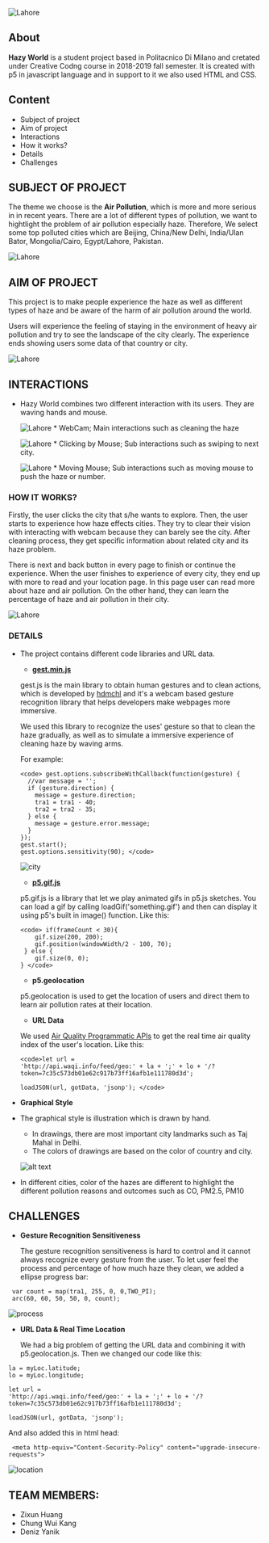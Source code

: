 ![Lahore](https://github.com/drawwithcode/2018-group-work-group-10/blob/master/assets/losgo.png)
 
 ## About
 
 **Hazy World** is a student project based in Politacnico Di Milano and cretated under Creative Codng course in 2018-2019 fall semester. It is created with p5 in javascript language and in support to it we also used HTML and CSS.  

## Content
 * Subject of project
 * Aim of project
 * Interactions
 * How it works?
 * Details
 * Challenges
 
## SUBJECT OF PROJECT 

The theme we choose is the **Air Pollution**, which is more and more serious in in recent years. There are a lot of different types of pollution, we want to hightlight the problem of air pollution especially haze. Therefore, We select some top polluted cities which are Beijing, China/New Delhi, India/Ulan Bator, Mongolia/Cairo, Egypt/Lahore, Pakistan.

![Lahore](https://github.com/drawwithcode/2018-group-work-group-10/blob/master/assets/map_readme.png)

## AIM OF PROJECT

This project is to make people experience the haze as well as different types of haze and be aware of the harm of air pollution around the world. 

Users will experience the feeling of staying in the environment of heavy air pollution and try to see the landscape of the city clearly. The experience ends showing users some data of that country or city.

![Lahore](https://github.com/drawwithcode/2018-group-work-group-10/blob/master/assets/readme_haze.jpg)

## INTERACTIONS
* Hazy World combines two different interaction with its users. They are waving hands and mouse.
 
     ![Lahore](https://github.com/drawwithcode/2018-group-work-group-10/blob/master/assets/video-call.png)
      * WebCam; Main interactions such as cleaning the haze 

     ![Lahore](https://github.com/drawwithcode/2018-group-work-group-10/blob/master/assets/cursor1.png)
       * Clicking by Mouse; Sub interactions such as swiping to next city.
     
     ![Lahore](https://github.com/drawwithcode/2018-group-work-group-10/blob/master/assets/cursor2.png)
       * Moving Mouse; Sub interactions such as moving mouse to push the haze or number.

### HOW IT WORKS?

Firstly, the user clicks the city that s/he wants to explore. Then, the user starts to experience how haze effects cities. They try to clear their vision with interacting with webcam because they can barely see the city. After cleaning process, they get specific information about related city and its haze problem. 

There is next and back button in every page to finish or continue the experience. When the user finishes to experience of every city, they end up with more to read and your location page. In this page user can read more about haze and air pollution. On the other hand, they can learn the percentage of haze and air pollution in their city. 

 ![Lahore](https://github.com/drawwithcode/2018-group-work-group-10/blob/master/assets/gest.gif)

### DETAILS 

* The project contains different code libraries and URL data. 

  * **[gest.min.js](https://github.com/hdmchl/gest.js)** 
  
  gest.js is the main library to obtain human gestures and to clean actions, which is developed by [hdmchl](https://github.com/hdmchl) and it's a webcam based gesture recognition library that helps developers make webpages more immersive.
  
  We used this library to recognize the uses' gesture so that to clean the haze gradually, as well as to simulate a immersive experience of cleaning haze by waving arms.
  
  For example:
  
  ```
  <code> gest.options.subscribeWithCallback(function(gesture) {
    //var message = '';
    if (gesture.direction) {
      message = gesture.direction;
      tra1 = tra1 - 40;
      tra2 = tra2 - 35;
    } else {
      message = gesture.error.message;
    }
  });
  gest.start();
  gest.options.sensitivity(90); </code> 
  ```
  ![city](/assets/city.gif)
  
  * **[p5.gif.js](https://github.com/antiboredom/p5.gif.js)**
  
  p5.gif.js is a library that let we play animated gifs in p5.js sketches. You can load a gif by calling loadGif('something.gif') and then can display it using p5's built in image() function. Like this:
  
  ```
  <code> if(frameCount < 30){
      gif.size(200, 200);
      gif.position(windowWidth/2 - 100, 70);
   } else {
      gif.size(0, 0);
  } </code> 
  ```
  
  * **p5.geolocation** 
  
  p5.geolocation is used to get the location of users and direct them to learn air pollution rates at their location.
  
  * **URL Data** 
  
  We used [Air Quality Programmatic APIs](http://aqicn.org/api/cn/) to get the real time air quality index of the user's location. Like this:
  
  ```
  <code>let url =
  'http://api.waqi.info/feed/geo:' + la + ';' + lo + '/?token=7c35c573db01e62c917b73ff16afb1e111780d3d';
  
  loadJSON(url, gotData, 'jsonp'); </code>
  ```
 
 
 * **Graphical Style** 
 
* The graphical style is illustration which is drawn by hand. 

  * In drawings, there are most important city landmarks such as Taj Mahal in Delhi. 
  * The colors of drawings are based on the color of country and city. 
  
  ![alt text](https://github.com/drawwithcode/2018-group-work-group-10/blob/master/assets/delhi.jpg)

* In different cities, color of the hazes are different to highlight the different pollution reasons and outcomes such as CO, PM2.5, PM10 

## CHALLENGES

* **Gesture Recognition Sensitiveness**

  The gesture recognition sensitiveness is hard to control and it cannot always recognize every gesture from the user. To let user feel the process and percentage of how much haze they clean, we added a ellipse progress bar:

 ```
  var count = map(tra1, 255, 0, 0,TWO_PI);
  arc(60, 60, 50, 50, 0, count);
  ``` 
  ![process](/assets/process.gif)

* **URL Data & Real Time Location**

  We had a big problem of getting the URL data and combining it with p5.geolocation.js. Then we changed our code like this:

```
la = myLoc.latitude;
lo = myLoc.longitude;
  
let url =
'http://api.waqi.info/feed/geo:' + la + ';' + lo + '/?token=7c35c573db01e62c917b73ff16afb1e111780d3d';
  
loadJSON(url, gotData, 'jsonp');
 ```
  And also added this in html head:
  
  ```  <meta http-equiv="Content-Security-Policy" content="upgrade-insecure-requests"> ``` 
  
  ![location](/assets/location.gif)


## TEAM MEMBERS:
  * Zixun  Huang
  * Chung Wui Kang
  * Deniz Yanik

